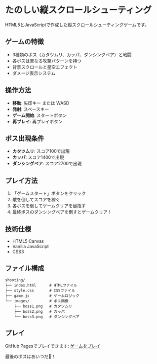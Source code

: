 # たのしい縦スクロールシューティング

HTML5とJavaScriptで作成した縦スクロールシューティングゲームです。

## ゲームの特徴

- 3種類のボス（カタツムリ、カッパ、ダンシングベア）と戦闘
- 各ボスは異なる攻撃パターンを持つ
- 背景スクロールと星空エフェクト
- ダメージ表示システム

## 操作方法

- **移動**: 矢印キー または WASD
- **発射**: スペースキー
- **ゲーム開始**: スタートボタン
- **再プレイ**: 再プレイボタン

## ボス出現条件

- **カタツムリ**: スコア100で出現
- **カッパ**: スコア1400で出現  
- **ダンシングベア**: スコア2700で出現

## プレイ方法

1. 「ゲームスタート」ボタンをクリック
2. 敵を倒してスコアを稼ぐ
3. 各ボスを倒してゲームクリアを目指す
4. 最終ボスのダンシングベアを倒すとゲームクリア！

## 技術仕様

- HTML5 Canvas
- Vanilla JavaScript
- CSS3

## ファイル構成

```
shooting/
├── index.html      # HTMLファイル
├── style.css       # CSSファイル
├── game.js         # ゲームロジック
└── images/         # ボス画像
    ├── boss1.png   # カタツムリ
    ├── boss2.png   # カッパ
    └── boss3.png   # ダンシングベア
```

## プレイ

GitHub Pagesでプレイできます: [ゲームをプレイ](https://katanjk.github.io/shooting-game/)

最後のボスはあいつだ🐻！
